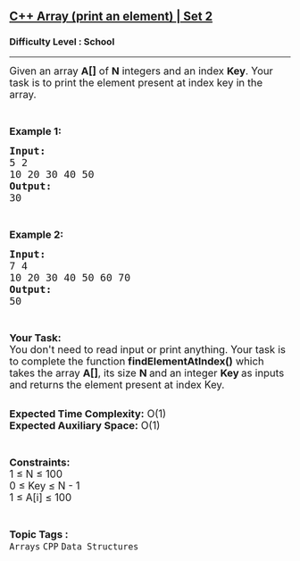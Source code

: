 <h2><a href="https://practice.geeksforgeeks.org/problems/c-array-print-an-element-set-25933/1?page=5&difficulty[]=-2&difficulty[]=-1&difficulty[]=0&category[]=Arrays&sortBy=submissions">C++ Array (print an element) | Set 2</a></h2><h3>Difficulty Level : School</h3><hr><div class="problems_problem_content__Xm_eO"><p><span style="font-size:18px">Given an array <strong>A[]</strong> of <strong>N</strong> integers and an index <strong>Key</strong>. Your task is to print the element present at index key in the array.</span></p>

<p>&nbsp;</p>

<p><span style="font-size:18px"><strong>Example 1:</strong></span></p>

<pre><span style="font-size:18px"><strong>Input:</strong></span><span style="font-size:18px">
5 2</span>
<span style="font-size:18px">10 20 30 40 50
<strong>Output:</strong>
30</span></pre>

<p>&nbsp;</p>

<p><span style="font-size:18px"><strong>Example 2:</strong></span></p>

<pre><span style="font-size:18px"><strong>Input:</strong></span>
<span style="font-size:18px">7 4</span>
<span style="font-size:18px">10 20 30 40 50 60 70</span>
<span style="font-size:18px"><strong>Output:</strong></span>
<span style="font-size:18px">50</span></pre>

<p>&nbsp;</p>

<p><span style="font-size:18px"><strong>Your Task:&nbsp;&nbsp;</strong><br>
You don't need to read input or print anything. Your task is to complete the function&nbsp;<strong>findElementAtIndex()</strong>&nbsp;which takes the array <strong>A[]</strong>, its size <strong>N </strong>and an integer <strong>Key </strong>as inputs and returns the element present at index Key.</span></p>

<p><br>
<span style="font-size:18px"><strong>Expected Time Complexity:</strong> O(1)<br>
<strong>Expected Auxiliary Space:</strong> O(1)</span></p>

<p>&nbsp;</p>

<p><span style="font-size:18px"><strong>Constraints:</strong><br>
1 ≤ N ≤ 100<br>
0 ≤ Key ≤ N - 1</span><br>
<span style="font-size:18px">1 ≤ A[i] ≤ 100</span></p>
</div><br><p><span style=font-size:18px><strong>Topic Tags : </strong><br><code>Arrays</code>&nbsp;<code>CPP</code>&nbsp;<code>Data Structures</code>&nbsp;